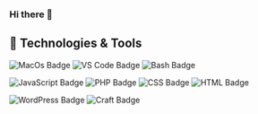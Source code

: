 ### Hi there 👋

<!--
**andrewgillingham/andrewgillingham** is a ✨ _special_ ✨ repository because its `README.md` (this file) appears on your GitHub profile.

Here are some ideas to get you started:

- 🔭 I’m currently working on ...
- 🌱 I’m currently learning ...
- 👯 I’m looking to collaborate on ...
- 🤔 I’m looking for help with ...
- 💬 Ask me about ...
- 📫 How to reach me: ...
- 😄 Pronouns: ...
- ⚡ Fun fact: ...
-->

## 🔧 Technologies & Tools

![MacOs Badge](https://img.shields.io/badge/OS-Mac-informational?style=flat&logo=apple&logoColor=white&color=2bbc8a)
![VS Code Badge](https://img.shields.io/badge/Editor-vscode-informational?style=flat&logo=visual-studio-code&logoColor=white&color=2bbc8a)
![Bash Badge](https://img.shields.io/badge/Shell-Bash-informational?style=flat&logo=gnu-bash&logoColor=white&color=2bbc8a)


![JavaScript Badge](https://img.shields.io/badge/Code-JavaScript-informational?style=flat&logo=javascript&logoColor=white&color=2bbc8a)
![PHP Badge](https://img.shields.io/badge/Code-PHP-informational?style=flat&logo=php&logoColor=white&color=2bbc8a)
![CSS Badge](https://img.shields.io/badge/Code-CSS-informational?style=flat&logo=css3&logoColor=white&color=2bbc8a)
![HTML Badge](https://img.shields.io/badge/Code-HTML-informational?style=flat&logo=html5&logoColor=white&color=2bbc8a)


![WordPress Badge](https://img.shields.io/badge/CMS-WordPress-informational?style=flat&logo=wordpress&logoColor=white&color=2bbc8a)
![Craft Badge](https://img.shields.io/badge/CMS-Craft-informational?style=flat&logo=craft-cms&logoColor=white&color=2bbc8a)
